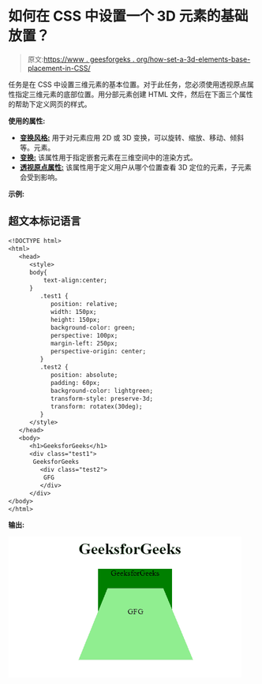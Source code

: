 # 如何在 CSS 中设置一个 3D 元素的基础放置？

> 原文:[https://www . geesforgeks . org/how-set-a-3d-elements-base-placement-in-CSS/](https://www.geeksforgeeks.org/how-to-set-a-3d-elements-base-placement-in-css/)

任务是在 CSS 中设置三维元素的基本位置。对于此任务，您必须使用透视原点属性指定三维元素的底部位置。用分部元素创建 HTML 文件，然后在下面三个属性的帮助下定义网页的样式。

**使用的属性:**

*   [**变换风格:**](https://www.geeksforgeeks.org/css-transform-style-property/#:~:text=The%20transform%2Dstyle%20property%20is,the%20plane%20of%20the%20element.) 用于对元素应用 2D 或 3D 变换，可以旋转、缩放、移动、倾斜等。元素。
*   [**变换:**](https://www.geeksforgeeks.org/css-transform-property/#:~:text=The%20transform%20property%20in%20CSS,rotate%2C%20translate%20etc%20on%20elements.) 该属性用于指定嵌套元素在三维空间中的渲染方式。
*   [**透视原点属性:**](https://www.geeksforgeeks.org/css-perspective-origin-property/) 该属性用于定义用户从哪个位置查看 3D 定位的元素，子元素会受到影响。

**示例:**

## 超文本标记语言

```
<!DOCTYPE html>
<html>
   <head>
      <style>
      body{
          text-align:center;
      }
         .test1 {
            position: relative;
            width: 150px;
            height: 150px;
            background-color: green;
            perspective: 100px;
            margin-left: 250px;
            perspective-origin: center;
         }
         .test2 {
            position: absolute;
            padding: 60px;
            background-color: lightgreen;
            transform-style: preserve-3d;
            transform: rotatex(30deg);
         }
      </style>
   </head>
   <body>
      <h1>GeeksforGeeks</h1>
      <div class="test1">
       GeeksforGeeks
         <div class="test2">
          GFG
         </div>
      </div>
</body>
</html>
```

**输出:**

![](img/2c4959b046091c00d8c13170e3bda268.png)